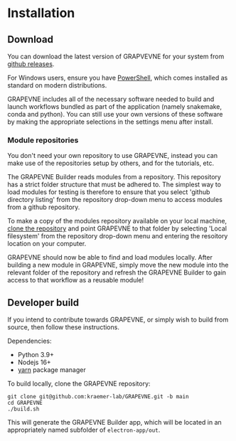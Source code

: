 # Installation

## Download

You can download the latest version of GRAPVEVNE for your system from
[github releases](https://github.com/kraemer-lab/GRAPEVNE/releases).

For Windows users, ensure you have [PowerShell](https://learn.microsoft.com/en-us/powershell/), which comes installed as standard on modern distributions.

GRAPEVNE includes all of the necessary software needed to build and launch
workflows bundled as part of the application (namely snakemake, conda and python).
You can still use your own versions of these software by making the appropriate selections in the settings menu after install.


### Module repositories

You don't need your own repository to use GRAPEVNE, instead you can make use of
the repositories setup by others, and for the tutorials, etc.

The GRAPEVNE Builder reads modules from a repository. This repository
has a strict folder structure that must be adhered to. The simplest way to
load modules for testing is therefore to ensure that you select
'github directory listing' from the repository drop-down menu to access
modules from a github repository.

To make a copy of the modules repository available on your local machine, [clone
the repository](https://github.com/kraemer-lab/vneyard)
and point GRAPEVNE to that folder by selecting 'Local filesystem' from the
repository drop-down menu and entering the resoitory location on your computer.

GRAPEVNE should now be able to find and load modules locally. After building a
new module in GRAPEVNE, simply move the new module into the relevant folder of
the repository and refresh the GRAPEVNE Builder to gain access to that workflow
as a reusable module!

## Developer build

If you intend to contribute towards GRAPEVNE, or simply wish to build from
source, then follow these instructions.

Dependencies:

- Python 3.9+
- Nodejs 16+
- [yarn](https://yarnpkg.com/) package manager

To build locally, clone the GRAPEVNE repository:

```
git clone git@github.com:kraemer-lab/GRAPEVNE.git -b main
cd GRAPEVNE
./build.sh
```

This will generate the GRAPEVNE Builder app, which will be located in
an appropriately named subfolder of `electron-app/out`.
